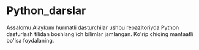 # Python_darslar
Assalomu Alaykum hurmatli dasturchilar ushbu repazitoriyda Python dasturlash tilidan boshlang'ich bilimlar jamlangan. Ko'rip chiqing manfaatli bo'lsa foydalaning.
